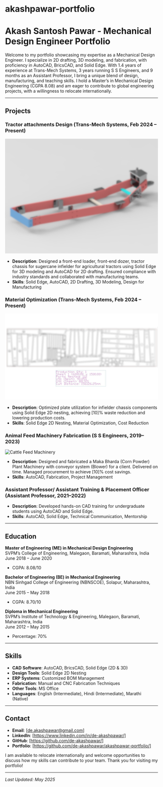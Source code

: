 # akashpawar-portfolio

# Akash Santosh Pawar - Mechanical Design Engineer Portfolio

Welcome to my portfolio showcasing my expertise as a Mechanical Design Engineer. I specialize in 2D drafting, 3D modeling, and fabrication, with proficiency in AutoCAD, BricsCAD, and Solid Edge. With 1.4 years of experience at Trans-Mech Systems, 3 years running S S Engineers, and 9 months as an Assistant Professor, I bring a unique blend of design, manufacturing, and teaching skills. I hold a Master’s in Mechanical Design Engineering (CGPA 8.08) and am eager to contribute to global engineering projects, with a willingness to relocate internationally.

---

## Projects

### Tractor attachments Design (Trans-Mech Systems, Feb 2024 – Present)
![Tractor Chassis 3D Model](Tractor_Chassis_3D_Model.png)
- **Description**: Designed a front-end loader, front-end dozer, tractor chassis for sugercane infielder for agricultural tractors using Solid Edge for 3D modeling and AutoCAD for 2D drafting. Ensured compliance with industry standards and collaborated with manufacturing teams.
- **Skills**: Solid Edge, AutoCAD, 2D Drafting, 3D Modeling, Design for Manufacturing

### Material Optimization (Trans-Mech Systems, Feb 2024 – Present)
![Nesting Layout](nesting_layout.png)

- **Description**: Optimized plate utilization for infielder chassis components using Solid Edge 2D nesting, achieving [10]% waste reduction and lowering production costs.
- **Skills**: Solid Edge 2D Nesting, Material Optimization, Cost Reduction

### Animal Feed Machinery Fabrication (S S Engineers, 2019–2023)
![Cattle Feed Machinery](Maka_Bharda_Plant_Machineries.jpg)
- **Description**: Designed and fabricated a Maka Bharda (Corn Powder) Plant Machinery with conveyor system (Blower) for a client. Delivered on time. Managed procurement to achieve [10]% cost savings.
- **Skills**: AutoCAD, Fabrication, Project Management

### Assistant Professor/ Assistant Training & Placement Officer (Assistant Professor, 2021–2022)
- **Description**: Developed hands-on CAD training for undergraduate students using AutoCAD and Solid Edge.
- **Skills**: AutoCAD, Solid Edge, Technical Communication, Mentorship

---

## Education

**Master of Engineering (ME) in Mechanical Design Engineering**  
SVPM’s College of Engineering, Malegaon, Baramati, Maharashtra, India  
June 2018 – June 2020  
- CGPA: 8.08/10  

**Bachelor of Engineering (BE) in Mechanical Engineering**  
NBN Sinhgad College of Engineering (NBNSCOE), Solapur, Maharashtra, India  
June 2015 – May 2018  
- CGPA: 8.70/10  

**Diploma in Mechanical Engineering**  
SVPM’s Institute of Technology & Engineering, Malegaon, Baramati, Maharashtra, India  
June 2012 – May 2015  
- Percentage: 70%  

---

## Skills
- **CAD Software**: AutoCAD, BricsCAD, Solid Edge (2D & 3D)
- **Design Tools**: Solid Edge 2D Nesting
- **ERP Systems**: Customized BOM Management
- **Fabrication**: Manual and CNC Fabrication Techniques
- **Other Tools**: MS Office
- **Languages**: English (Intermediate), Hindi (Intermediate), Marathi (Native)

---

## Contact
- **Email**: [de.akashpawar@gmail.com]
- **LinkedIn**: [https://www.linkedin.com/in/de-akashpawar/]
- **GitHub**: [https://github.com/de-akashpawar/]
- **Portfolio**: [https://github.com/de-akashpawar/akashpawar-portfolio/]

I am available to relocate internationally and welcome opportunities to discuss how my skills can contribute to your team. Thank you for visiting my portfolio!

---

*Last Updated: May 2025*
